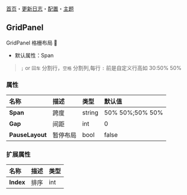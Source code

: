 ﻿[首页](../Home.md)・[更新日志](../UpdateLog.md)・[配置](../Config.md)・[主题](../Theme.md)

## GridPanel

GridPanel 格栅布局 👚

- 默认属性：Span

> `;` or `回车` 分割行，`空格` 分割列,每行 `:` 前是自定义行高如 30:50% 50%

### 属性

名称 | 描述 | 类型 | 默认值 |
:--|:--|:--|:--|
**Span** | 跨度 | string | 50% 50%;50% 50% |
**Gap** | 间距 | int | 0 |
**PauseLayout** | 暂停布局 | bool | false ||

### 扩展属性

名称 | 描述 | 类型 |
:--|:--|:--|
**Index** | 排序 | int |